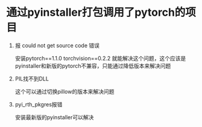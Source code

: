 # 通过pyinstaller打包调用了pytorch的项目

1. 报 could not get source code 错误

   安装pytorch==1.1.0 torchvision==0.2.2 就能解决这个问题，这个应该是pyinstaller和新版的pytorch不兼容，只能通过降低版本来解决问题

2. PIL找不到DLL

   这个可以通过切换pillow的版本来解决问题

3. pyi_rth_pkgres报错

   安装最新版的pyinstaller可以解决